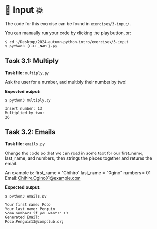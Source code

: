 # 💬 Input 💥
The code for this exercise can be found in `exercises/3-input/`.

You can manually run your code by clicking the play button, or:
```
$ cd ~/Desktop/2024-autumn-python-intro/exercises/3-input
$ python3 {FILE_NAME}.py
```
## Task 3.1: Multiply
**Task file:** `multiply.py`

Ask the user for a number, and multiply their number by two!

**Expected output:**
```
$ python3 multiply.py

Insert number: 13
Multiplied by two:
26
```

## Task 3.2: Emails
**Task file:** `emails.py`

Change the code so that we can read in some text for our  first_name, last_name, and numbers, then strings the pieces together and returns the email.

An example is:
first_name = "Chihiro"
last_name = "Ogino"
numbers = 01
Email: Chihiro.Ogino01@example.com

**Expected output:**
```
$ python3 emails.py

Your first name: Poco
Your last name: Penguin
Some numbers if you want!: 13
Generated Email:
Poco.Penguin13@compclub.org
```
